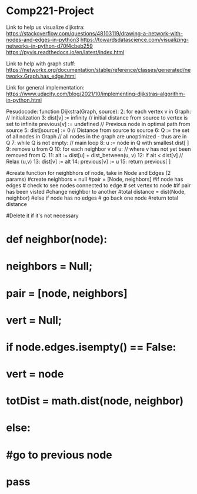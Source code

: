 # Comp221-Project

Link to help us visualize dijkstra: 
https://stackoverflow.com/questions/48103119/drawing-a-network-with-nodes-and-edges-in-python3
https://towardsdatascience.com/visualizing-networks-in-python-d70f4cbeb259
https://pyvis.readthedocs.io/en/latest/index.html

Link to help with graph stuff: https://networkx.org/documentation/stable/reference/classes/generated/networkx.Graph.has_edge.html

Link for general implementation: https://www.udacity.com/blog/2021/10/implementing-dijkstras-algorithm-in-python.html

Pesudocode:
function Dijkstra(Graph, source):
2:	for each vertex v in Graph:	// Initialization
3:	    dist[v] := infinity	// initial distance from source to vertex is set to infinite
        previous[v] := undefined	// Previous node in optimal path from source
5:	dist[source] := 0	// Distance from source to source
6:	Q := the set of all nodes in Graph	// all nodes in the graph are unoptimized - thus are in Q
7:	while Q is not empty:	// main loop
8:	    u := node in Q with smallest dist[ ]
9:	    remove u from Q
10:	    for each neighbor v of u:	// where v has not yet been removed from Q.
11:	        alt := dist[u] + dist_between(u, v)
12:	        if alt < dist[v]	// Relax (u,v)
13:	            dist[v] := alt
14:	            previous[v] := u
15:	    return previous[ ]


#create function for neighbhors of node, take in Node and Edges (2 params)
    #create neighbors = null
    #pair = [Node, neighbors]
    #if node has edges
        # check to see nodes connected to edge 
        # set vertex to node
        #if pair has been visted
            #change neighbor to another
        #total distance = dist(Node, neighbor)
    #else if node has no edges
        # go back one node
    #return total distance

#Delete it if it's not necessary
# def neighbor(node):
#     neighbors = Null;
#     pair = [node, neighbors]
#     vert = Null;
#     if node.edges.isempty() == False:
#         vert = node
#         totDist = math.dist(node, neighbor)
#     else:
#         #go to previous node
#         pass
